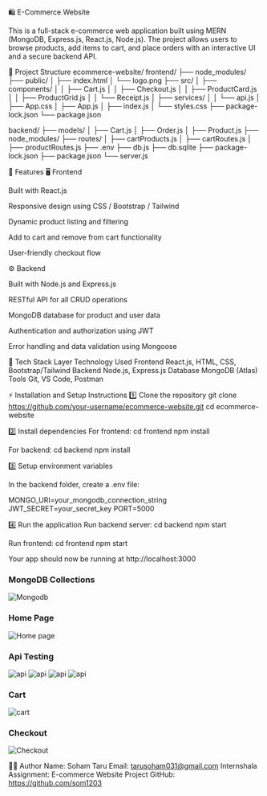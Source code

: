 🛍️ E-Commerce Website

This is a full-stack e-commerce web application built using MERN (MongoDB, Express.js, React.js, Node.js). The project allows users to browse products, add items to cart, and place orders with an interactive UI and a secure backend API.

📁 Project Structure
ecommerce-website/
frontend/
├── node_modules/
├── public/
│   ├── index.html
│   └── logo.png
├── src/
│   ├── components/
│   │   ├── Cart.js
│   │   ├── Checkout.js
│   │   ├── ProductCard.js
│   │   ├── ProductGrid.js
│   │   └── Receipt.js
│   ├── services/
│   │   └── api.js
│   ├── App.css
│   ├── App.js
│   ├── index.js
│   └── styles.css
├── package-lock.json
└── package.json


backend/
├── models/
│   ├── Cart.js
│   ├── Order.js
│   ├── Product.js
├── node_modules/
├── routes/
│   ├── cartProducts.js
│   ├── cartRoutes.js
│   ├── productRoutes.js
├── .env
├── db.js
├── db.sqlite
├── package-lock.json
├── package.json
└── server.js

🚀 Features
🖥️ Frontend

Built with React.js

Responsive design using CSS / Bootstrap / Tailwind

Dynamic product listing and filtering

Add to cart and remove from cart functionality

User-friendly checkout flow

⚙️ Backend

Built with Node.js and Express.js

RESTful API for all CRUD operations

MongoDB database for product and user data

Authentication and authorization using JWT

Error handling and data validation using Mongoose


🧩 Tech Stack
Layer	    Technology Used
Frontend	React.js, HTML, CSS, Bootstrap/Tailwind
Backend	    Node.js, Express.js
Database	MongoDB (Atlas)
Tools	    Git, VS Code, Postman


⚡ Installation and Setup Instructions
1️⃣ Clone the repository
git clone https://github.com/your-username/ecommerce-website.git
cd ecommerce-website

2️⃣ Install dependencies
For frontend:
cd frontend
npm install

For backend:
cd backend
npm install

3️⃣ Setup environment variables

In the backend folder, create a .env file:

MONGO_URI=your_mongodb_connection_string
JWT_SECRET=your_secret_key
PORT=5000

4️⃣ Run the application
Run backend server:
cd backend
npm start

Run frontend:
cd frontend
npm start


Your app should now be running at http://localhost:3000



### MongoDB Collections
![Mongodb](frontend/src/assets/mongodb.png)

### Home Page
![Home page](src/assets/home.png)

### Api Testing
![api](frontend/src/assets/api1.png)
![api](frontend/src/assets/api2.png)
![api](frontend/src/assets/api3.png)
![api](frontend/src/assets/api4.png)

### Cart
![cart](frontend/src/assets/cart.png)

### Checkout
![Checkout](frontend/src/assets/checkout.png)


🧑‍💻 Author
Name: Soham Taru
Email: tarusoham031@gmail.com
Internshala Assignment: E-commerce Website Project
GitHub: https://github.com/som1203